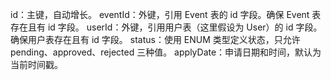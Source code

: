 id：主键，自动增长。
eventId：外键，引用 Event 表的 id 字段。确保 Event 表存在且有 id 字段。
userId：外键，引用用户表（这里假设为 User）的 id 字段。确保用户表存在且有 id 字段。
status：使用 ENUM 类型定义状态，只允许 pending、approved、rejected 三种值。
applyDate：申请日期和时间，默认为当前时间戳。